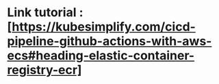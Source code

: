 # Link tutorial : [https://kubesimplify.com/cicd-pipeline-github-actions-with-aws-ecs#heading-elastic-container-registry-ecr]
